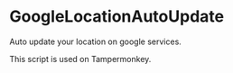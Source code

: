 # GoogleLocationAutoUpdate
Auto update your location on google services.

This script is used on Tampermonkey.